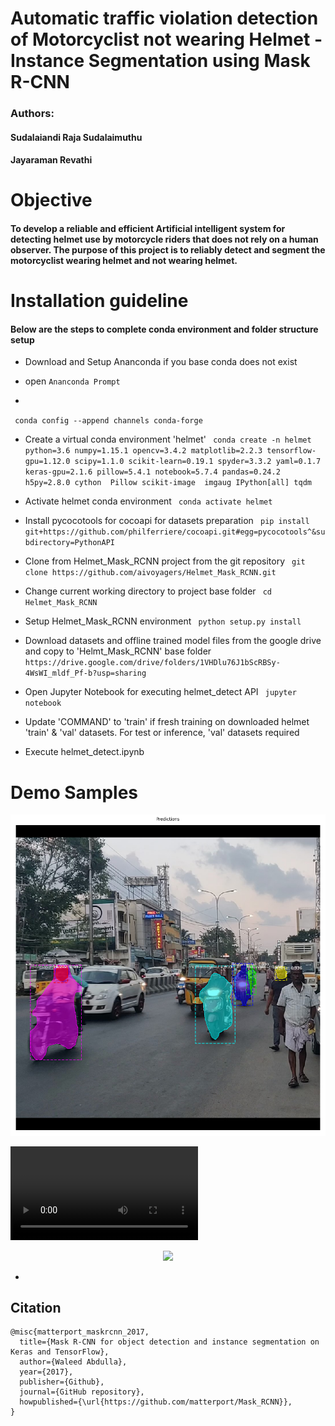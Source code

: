 # Automatic traffic violation detection of Motorcyclist not wearing Helmet - Instance Segmentation using Mask R-CNN


### Authors: 
####		Sudalaiandi Raja Sudalaimuthu
####		Jayaraman Revathi

# Objective 

#### To develop a reliable and efficient Artificial intelligent system for detecting helmet use by motorcycle riders that does not rely on a human observer. The purpose of this project is to reliably detect and segment the motorcyclist wearing helmet and not wearing helmet.

# Installation guideline

#### Below are the steps to complete conda environment and folder structure setup

- Download and Setup Ananconda if you base conda does not exist


- open `Ananconda Prompt`


- 
` conda config --append channels conda-forge`


- Create a virtual conda environment 'helmet'
` conda create -n helmet python=3.6 numpy=1.15.1 opencv=3.4.2 matplotlib=2.2.3 tensorflow-gpu=1.12.0 scipy=1.1.0 scikit-learn=0.19.1 spyder=3.3.2 yaml=0.1.7 keras-gpu=2.1.6 pillow=5.4.1 notebook=5.7.4 pandas=0.24.2 h5py=2.8.0 cython  Pillow scikit-image  imgaug IPython[all] tqdm`


- Activate helmet conda environment
` conda activate helmet`


- Install pycocotools for cocoapi for datasets preparation
` pip install git+https://github.com/philferriere/cocoapi.git#egg=pycocotools^&subdirectory=PythonAPI`


- Clone from Helmet_Mask_RCNN project from the git repository
` git clone https://github.com/aivoyagers/Helmet_Mask_RCNN.git`


- Change current working directory to project base folder
` cd Helmet_Mask_RCNN`


- Setup Helmet_Mask_RCNN environment
` python setup.py install`


- Download datasets and offline trained model files from the google drive and copy to 'Helmt_Mask_RCNN' base folder 
` https://drive.google.com/drive/folders/1VHDlu76J1bScRBSy-4WsWI_mldf_Pf-b?usp=sharing`


- Open Jupyter Notebook for executing helmet_detect API
` jupyter notebook`


- Update 'COMMAND' to 'train' if fresh training on downloaded helmet 'train' & 'val' datasets. For test or inference, 'val' datasets required

- Execute helmet_detect.ipynb

# Demo Samples

![Motorcyclist without Helmet detection using Mask R-CNN](demo/helmet_detection_mask.png)

![Motorcyclist without Helmet detection using Mask R-CNN](demo/motorcyclist_helmet_use.mp4)

<div align="center">
    <img src="demo/motorcyclist_helmet_use.mp4", width="800">
</div>




- 

## Citation
```
@misc{matterport_maskrcnn_2017,
  title={Mask R-CNN for object detection and instance segmentation on Keras and TensorFlow},
  author={Waleed Abdulla},
  year={2017},
  publisher={Github},
  journal={GitHub repository},
  howpublished={\url{https://github.com/matterport/Mask_RCNN}},
}
```